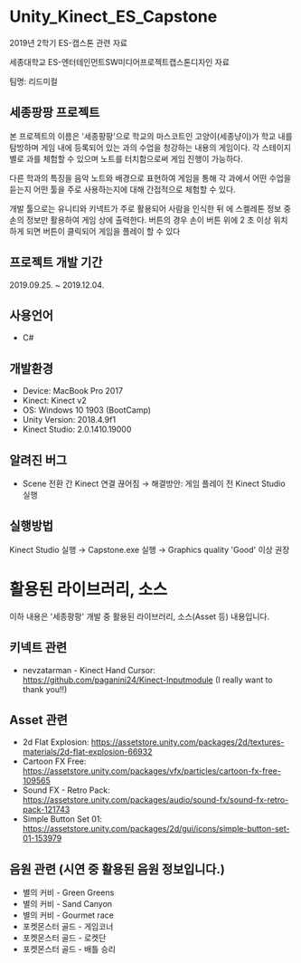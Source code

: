 # Unity_Kinect_ES_Capstone
2019년 2학기 ES-캡스톤 관련 자료

세종대학교 ES-엔터테인먼트SW미디어프로젝트캡스톤디자인 자료

팀명: 리드미컬


세종팡팡 프로젝트
-------------
본
프로젝트의 이름은 '세종팡팡'으로 학교의 마스코트인 고양이(세종냥이)가 학교 내를 탐방하며 게임 내에 등록되어 있는 과의 수업을 청강하는 내용의 게임이다.
각 스테이지 별로 과를 체험할 수 있으며 노트를 터치함으로써 게임 진행이 가능하다.

다른 학과의 특징을 음악 노트와 배경으로 표현하여 게임을 통해 각 과에서 어떤 수업을 듣는지 어떤 툴을 주로 사용하는지에 대해 간접적으로
체험할 수 있다. 

개발 툴으로는 유니티와 키넥트가 주로 활용되어 사람을 인식한 뒤 에 스켈레톤 정보 중 손의 정보만 활용하여 게임 상에 출력한다. 버튼의 경우 손이 버튼 위에 2 초 이상 위치
하게 되면 버튼이 클릭되어 게임을 플레이 할 수 있다


프로젝트 개발 기간
------
2019.09.25. ~ 2019.12.04.


사용언어
------
+ C#

개발환경
------
+ Device: MacBook Pro 2017
+ Kinect: Kinect v2
+ OS: Windows 10 1903 (BootCamp)
+ Unity Version: 2018.4.9f1
+ Kinect Studio: 2.0.1410.19000


알려진 버그
------
+ Scene 전환 간 Kinect 연결 끊어짐 → 해결방안: 게임 플레이 전 Kinect Studio 실행


실행방법
------
Kinect Studio 실행 → Capstone.exe 실행 → Graphics quality 'Good' 이상 권장



# 활용된 라이브러리, 소스
이하 내용은 '세종팡팡' 개발 중 활용된 라이브러리, 소스(Asset 등) 내용입니다.

키넥트 관련
--------
+ nevzatarman - Kinect Hand Cursor: https://github.com/paganini24/Kinect-Inputmodule
                                    (I really want to thank you!!)


Asset 관련
------
+ 2d Flat Explosion: https://assetstore.unity.com/packages/2d/textures-materials/2d-flat-explosion-66932
+ Cartoon FX Free: https://assetstore.unity.com/packages/vfx/particles/cartoon-fx-free-109565
+ Sound FX - Retro Pack: https://assetstore.unity.com/packages/audio/sound-fx/sound-fx-retro-pack-121743
+ Simple Button Set 01: https://assetstore.unity.com/packages/2d/gui/icons/simple-button-set-01-153979


음원 관련 (시연 중 활용된 음원 정보입니다.)
-------
+ 별의 커비 - Green Greens
+ 별의 커비 - Sand Canyon
+ 별의 커비 - Gourmet race
+ 포켓몬스터 골드 - 게임코너
+ 포켓몬스터 골드 - 로켓단
+ 포켓몬스터 골드 - 배틀 승리



